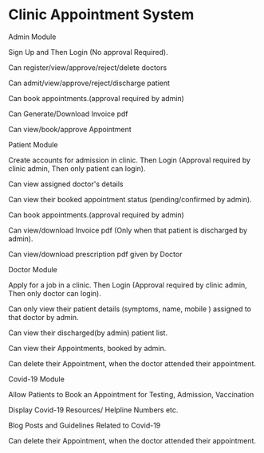 # Clinic Appointment System
 
Admin Module

Sign Up and Then Login (No approval Required).

Can register/view/approve/reject/delete doctors

Can admit/view/approve/reject/discharge patient

Can book appointments.(approval required by admin)

Can Generate/Download Invoice pdf

Can view/book/approve Appointment

Patient Module

Create accounts for admission in clinic. Then Login (Approval required by clinic admin, Then only patient can login).

Can view assigned doctor's details

Can view their booked appointment status (pending/confirmed by admin).

Can book appointments.(approval required by admin)

Can view/download Invoice pdf (Only when that patient is discharged by admin).

Can view/download prescription pdf given by Doctor

Doctor Module

Apply for a job in a clinic. Then Login (Approval required by clinic admin, Then only doctor can login).

Can only view their patient details (symptoms, name, mobile ) assigned to that doctor by admin.

Can view their discharged(by admin) patient list.

Can view their Appointments, booked by admin.

Can delete their Appointment, when the doctor attended their appointment.

Covid-19 Module

Allow Patients to Book an Appointment for Testing, Admission, Vaccination

Display Covid-19 Resources/ Helpline Numbers etc.

Blog Posts and Guidelines Related to Covid-19

Can delete their Appointment, when the doctor attended their appointment.
